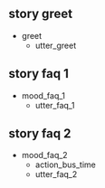## story greet
* greet
  - utter_greet

## story faq 1
* mood_faq_1
  - utter_faq_1

## story faq 2
* mood_faq_2
  - action_bus_time
  - utter_faq_2
